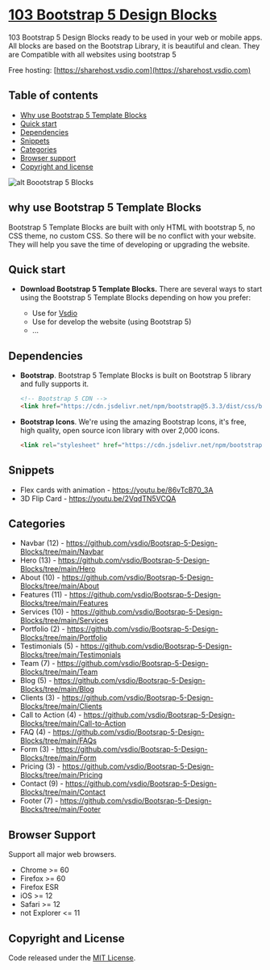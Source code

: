 # [103 Bootstrap 5 Design Blocks](https://vsdio.com/block.html)

103 Bootstrap 5 Design Blocks ready to be used in your web or mobile apps. All blocks are based on the Bootstrap Library, it is beautiful and clean. They are Compatible with all websites using bootstrap 5

Free hosting: [https://sharehost.vsdio.com](https://sharehost.vsdio.com)

## Table of contents

- [Why use Bootstrap 5 Template Blocks](#why-use-bootstrap-5-template-blocks)
- [Quick start](#quick-start)
- [Dependencies](#dependencies)
- [Snippets](#snippets)
- [Categories](#categories)
- [Browser support](#browser-support)
- [Copyright and license](#copyright-and-license)

![alt Boootstrap 5 Blocks](https://github.com/vsdio/Bootsrap-5-Design-Blocks/blob/main/bootstrap-5-blocks.jpg?raw=true)

## why use Bootstrap 5 Template Blocks
Bootstrap 5 Template Blocks are built with only HTML with bootstrap 5, no CSS theme, no custom CSS. So there will be no conflict with your website. They will help you save the time of developing or upgrading the website.

## Quick start

- **Download Bootstrap 5 Template Blocks.** There are several ways to start using the Bootstrap 5 Template Blocks depending on how you prefer:

    - Use for [Vsdio](https://vsdio.com)
    - Use for develop the website (using Bootstrap 5)
    - ...


## Dependencies

- **Bootstrap**. Bootstrap 5 Template Blocks is built on Bootstrap 5 library and fully supports it.
    ```html
    <!-- Bootstrap 5 CDN -->
    <link href="https://cdn.jsdelivr.net/npm/bootstrap@5.3.3/dist/css/bootstrap.min.css" rel="stylesheet" integrity="sha384-QWTKZyjpPEjISv5WaRU9OFeRpok6YctnYmDr5pNlyT2bRjXh0JMhjY6hW+ALEwIH" crossorigin="anonymous">
    ```

- **Bootstrap Icons**. We're using the amazing Bootstrap Icons, it's free, high quality, open source icon library with over 2,000 icons.
  ```html
  <link rel="stylesheet" href="https://cdn.jsdelivr.net/npm/bootstrap-icons@1.11.3/font/bootstrap-icons.min.css">
  ```

## Snippets

- Flex cards with animation - https://youtu.be/86vTcB70_3A
- 3D Flip Card - https://youtu.be/2VqdTN5VCQA
    
## Categories

- Navbar (12) - https://github.com/vsdio/Bootsrap-5-Design-Blocks/tree/main/Navbar
- Hero (13) - https://github.com/vsdio/Bootsrap-5-Design-Blocks/tree/main/Hero
- About (10) - https://github.com/vsdio/Bootsrap-5-Design-Blocks/tree/main/About
- Features (11) - https://github.com/vsdio/Bootsrap-5-Design-Blocks/tree/main/Features
- Services (10) - https://github.com/vsdio/Bootsrap-5-Design-Blocks/tree/main/Services
- Portfolio (2) - https://github.com/vsdio/Bootsrap-5-Design-Blocks/tree/main/Portfolio
- Testimonials (5) - https://github.com/vsdio/Bootsrap-5-Design-Blocks/tree/main/Testimonials
- Team (7) - https://github.com/vsdio/Bootsrap-5-Design-Blocks/tree/main/Team
- Blog (5) - https://github.com/vsdio/Bootsrap-5-Design-Blocks/tree/main/Blog
- Clients (3) - https://github.com/vsdio/Bootsrap-5-Design-Blocks/tree/main/Clients
- Call to Action (4) - https://github.com/vsdio/Bootsrap-5-Design-Blocks/tree/main/Call-to-Action
- FAQ (4) - https://github.com/vsdio/Bootsrap-5-Design-Blocks/tree/main/FAQs
- Form (3) - https://github.com/vsdio/Bootsrap-5-Design-Blocks/tree/main/Form
- Pricing (3) - https://github.com/vsdio/Bootsrap-5-Design-Blocks/tree/main/Pricing
- Contact (9) - https://github.com/vsdio/Bootsrap-5-Design-Blocks/tree/main/Contact
- Footer (7) - https://github.com/vsdio/Bootsrap-5-Design-Blocks/tree/main/Footer


## Browser Support

Support all major web browsers. 

- Chrome >= 60
- Firefox >= 60
- Firefox ESR
- iOS >= 12
- Safari >= 12
- not Explorer <= 11

## Copyright and License
Code released under the [MIT License](https://github.com/vsdio/Bootsrap-5-Design-Blocks/blob/main/LICENSE). 
